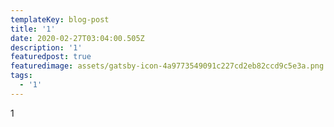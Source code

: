 ```yaml
---
templateKey: blog-post
title: '1'
date: 2020-02-27T03:04:00.505Z
description: '1'
featuredpost: true
featuredimage: assets/gatsby-icon-4a9773549091c227cd2eb82ccd9c5e3a.png
tags:
  - '1'
---
```

1
